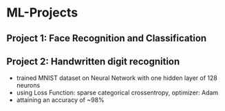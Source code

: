 # ML-Projects

## Project 1: Face Recognition and Classification

## Project 2: Handwritten digit recognition
-  trained MNIST dataset on Neural Network with one hidden layer of 128 neurons
-  using Loss Function: sparse categorical crossentropy, optimizer: Adam 
-  attaining an accuracy of ~98%
